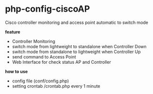 # php-config-ciscoAP

Cisco controller monitoring and access point automatic to switch mode

<b>feature</b>
- Controller Monitoring
- switch mode from lightweight to standalone when Controller Down
- switch mode from standalone to lightweight when Controller Up
- send command to Access Point
- Web Interface for check status AP and Controller

<b>how to use</b>
- config file (conf/config.php)
- setting crontab /crontab.php every 1 minute
